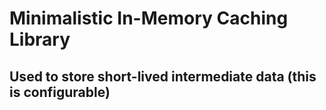 # Minimalistic In-Memory Caching Library
## Used to store short-lived intermediate data (this is configurable)